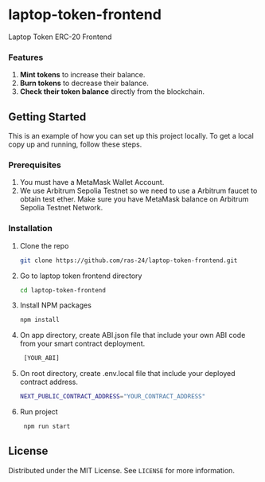 # laptop-token-frontend
Laptop Token ERC-20 Frontend

### Features
1. **Mint tokens** to increase their balance.
2. **Burn tokens** to decrease their balance.
3. **Check their token balance** directly from the blockchain.

## Getting Started
This is an example of how you can set up this project locally. To get a local copy up and running, follow these steps.

### Prerequisites
1. You must have a MetaMask Wallet Account.
2. We use Arbitrum Sepolia Testnet so we need to use a Arbitrum faucet to obtain test ether.
Make sure you have MetaMask balance on Arbitrum Sepolia Testnet Network.

### Installation
1. Clone the repo
   ```sh
   git clone https://github.com/ras-24/laptop-token-frontend.git
   ```
2. Go to laptop token frontend directory
   ```sh
   cd laptop-token-frontend
   ```
3. Install NPM packages
   ```sh
   npm install
   ```
4. On app directory, create ABI.json file that include your own ABI code from your smart contract deployment.
   ```sh
    [YOUR_ABI]
   ```
5. On root directory, create .env.local file that include your deployed contract address.
   ```sh
   NEXT_PUBLIC_CONTRACT_ADDRESS="YOUR_CONTRACT_ADDRESS"
   ```
6. Run project
   ```sh
    npm run start
   ```

## License

Distributed under the MIT License. See `LICENSE` for more information.
